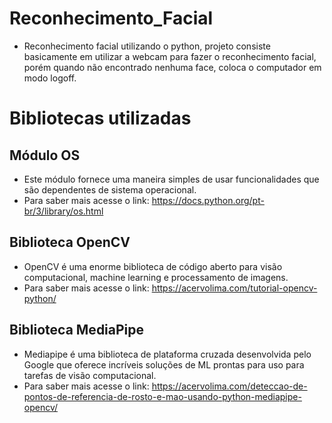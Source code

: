 # Reconhecimento_Facial
* Reconhecimento facial utilizando o python, projeto consiste basicamente em utilizar a webcam para fazer o reconhecimento facial, porém quando não encontrado nenhuma face,
coloca o computador em modo logoff.

# Bibliotecas utilizadas
## Módulo OS
* Este módulo fornece uma maneira simples de usar funcionalidades que são dependentes de sistema operacional.
* Para saber mais acesse o link: <https://docs.python.org/pt-br/3/library/os.html>

## Biblioteca OpenCV
* OpenCV é uma enorme biblioteca de código aberto para visão computacional, machine learning e processamento de imagens.
* Para saber mais acesse o link: <https://acervolima.com/tutorial-opencv-python/>
 
## Biblioteca MediaPipe
* Mediapipe é uma biblioteca de plataforma cruzada desenvolvida pelo Google que oferece incríveis soluções de ML prontas para uso para tarefas de visão computacional.
* Para saber mais acesse o link: <https://acervolima.com/deteccao-de-pontos-de-referencia-de-rosto-e-mao-usando-python-mediapipe-opencv/>
